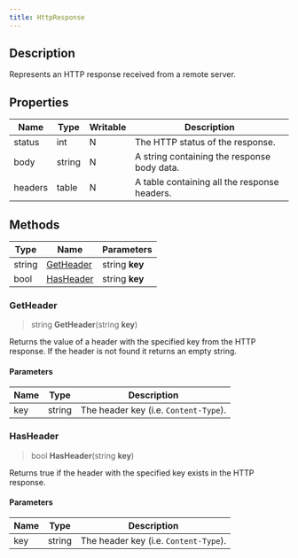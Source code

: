 ```yaml
---
title: HttpResponse
---
```

## Description

Represents an HTTP response received from a remote server.

## Properties

| Name    | Type   | Writable | Description                                  |
| ------- | ------ | -------- | -------------------------------------------- |
| status  | int    | N        | The HTTP status of the response.             |
| body    | string | N        | A string containing the response body data.  |
| headers | table  | N        | A table containing all the response headers. |

## Methods

| Type   | Name                    | Parameters     |
| ------ | ----------------------- | -------------- |
| string | [GetHeader](#getheader) | string **key** |
| bool   | [HasHeader](#hasheader) | string **key** |

### GetHeader

> string **GetHeader**(string **key**)

Returns the value of a header with the specified key from the HTTP response. If the header is not found it returns an empty string.

#### Parameters

| Name | Type   | Description                           |
| ---- | ------ | ------------------------------------- |
| key  | string | The header key (i.e. `Content-Type`). |

### HasHeader

> bool **HasHeader**(string **key**)

Returns true if the header with the specified key exists in the HTTP response.

#### Parameters

| Name | Type   | Description                           |
| ---- | ------ | ------------------------------------- |
| key  | string | The header key (i.e. `Content-Type`). |
